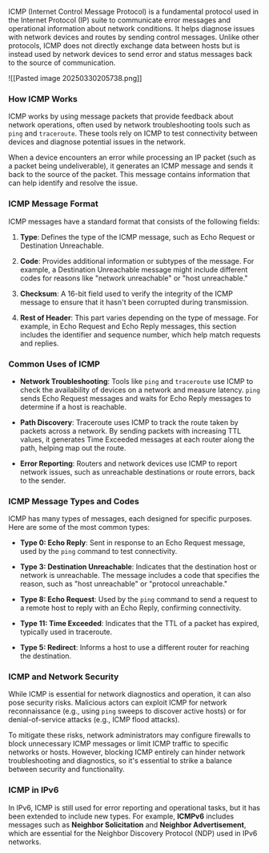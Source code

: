 ICMP (Internet Control Message Protocol) is a fundamental protocol used in the Internet Protocol (IP) suite to communicate error messages and operational information about network conditions. It helps diagnose issues with network devices and routes by sending control messages. Unlike other protocols, ICMP does not directly exchange data between hosts but is instead used by network devices to send error and status messages back to the source of communication.

![[Pasted image 20250330205738.png]]
### **How ICMP Works**

ICMP works by using message packets that provide feedback about network operations, often used by network troubleshooting tools such as `ping` and `traceroute`. These tools rely on ICMP to test connectivity between devices and diagnose potential issues in the network.

When a device encounters an error while processing an IP packet (such as a packet being undeliverable), it generates an ICMP message and sends it back to the source of the packet. This message contains information that can help identify and resolve the issue.

### **ICMP Message Format**

ICMP messages have a standard format that consists of the following fields:

1. **Type**: Defines the type of the ICMP message, such as Echo Request or Destination Unreachable.

2. **Code**: Provides additional information or subtypes of the message. For example, a Destination Unreachable message might include different codes for reasons like "network unreachable" or "host unreachable."

3. **Checksum**: A 16-bit field used to verify the integrity of the ICMP message to ensure that it hasn't been corrupted during transmission.

4. **Rest of Header**: This part varies depending on the type of message. For example, in Echo Request and Echo Reply messages, this section includes the identifier and sequence number, which help match requests and replies.

### **Common Uses of ICMP**

- **Network Troubleshooting**: Tools like `ping` and `traceroute` use ICMP to check the availability of devices on a network and measure latency. `ping` sends Echo Request messages and waits for Echo Reply messages to determine if a host is reachable.

- **Path Discovery**: Traceroute uses ICMP to track the route taken by packets across a network. By sending packets with increasing TTL values, it generates Time Exceeded messages at each router along the path, helping map out the route.

- **Error Reporting**: Routers and network devices use ICMP to report network issues, such as unreachable destinations or route errors, back to the sender.

### **ICMP Message Types and Codes**

ICMP has many types of messages, each designed for specific purposes. Here are some of the most common types:

- **Type 0: Echo Reply**: Sent in response to an Echo Request message, used by the `ping` command to test connectivity.

- **Type 3: Destination Unreachable**: Indicates that the destination host or network is unreachable. The message includes a code that specifies the reason, such as "host unreachable" or "protocol unreachable."

- **Type 8: Echo Request**: Used by the `ping` command to send a request to a remote host to reply with an Echo Reply, confirming connectivity.

- **Type 11: Time Exceeded**: Indicates that the TTL of a packet has expired, typically used in traceroute.

- **Type 5: Redirect**: Informs a host to use a different router for reaching the destination.

### **ICMP and Network Security**

While ICMP is essential for network diagnostics and operation, it can also pose security risks. Malicious actors can exploit ICMP for network reconnaissance (e.g., using `ping` sweeps to discover active hosts) or for denial-of-service attacks (e.g., ICMP flood attacks).

To mitigate these risks, network administrators may configure firewalls to block unnecessary ICMP messages or limit ICMP traffic to specific networks or hosts. However, blocking ICMP entirely can hinder network troubleshooting and diagnostics, so it's essential to strike a balance between security and functionality.

### **ICMP in IPv6**

In IPv6, ICMP is still used for error reporting and operational tasks, but it has been extended to include new types. For example, **ICMPv6** includes messages such as **Neighbor Solicitation** and **Neighbor Advertisement**, which are essential for the Neighbor Discovery Protocol (NDP) used in IPv6 networks.